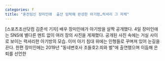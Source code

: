 ```yaml
---
categories: f
title: "혼전임신 장미인애  출산 임박해 완성한 아기방…럭셔리 그 자체"
---
```

[스포츠조선닷컴 김준석 기자] 배우 장미인애가 아기방을 살짝 공개했다. 4일 장미인애는 SNS에 별다른 멘트 없이 여러 장의 사진을 게재했다. 공개된 사진 속에는 거실 사이로 보이는 력셔리한 아기방의 모습. 이미 아기 침대 위에는 인형들로 꾸며져 있어 눈길을 끈다. 한편 장미인애는 2019년 "동네변호사 조들호2:죄와 벌"에 출연했으며 이듬해 은퇴를 선언한